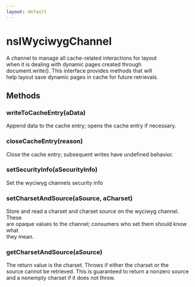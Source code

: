 ```yaml
---
layout: default
---
```


# nsIWyciwygChannel #
  
A channel to  manage all cache-related interactions for layout  
when it is dealing with dynamic pages created through   
document.write(). This interface provides methods that will  
help layout save dynamic pages in cache for future retrievals.  
  

## Methods ##

### writeToCacheEntry(aData) ###
  
Append data to the cache entry; opens the cache entry if necessary.  
  

### closeCacheEntry(reason) ###
  
Close the cache entry; subsequent writes have undefined behavior.  
  

### setSecurityInfo(aSecurityInfo) ###
  
Set the wyciwyg channels security info  
  

### setCharsetAndSource(aSource, aCharset) ###
  
Store and read a charset and charset source on the wyciwyg channel.  These  
are opaque values to the channel; consumers who set them should know what  
they mean.  
  

### getCharsetAndSource(aSource) ###
  
The return value is the charset.  Throws if either the charset or the  
source cannot be retrieved.  This is guaranteed to return a nonzero source  
and a nonempty charset if it does not throw.  
  
